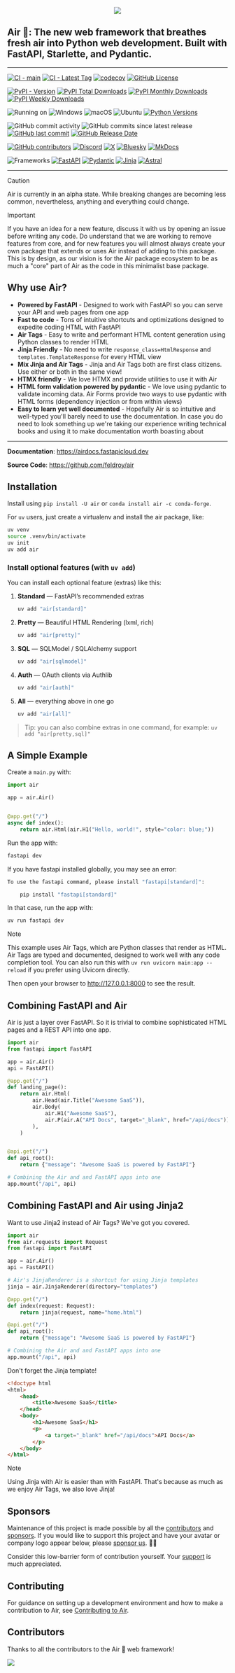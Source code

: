 <p align="center">
  <img src="https://raw.githubusercontent.com/feldroy/air/refs/heads/main/img/air-neon.svg" />
</p>

## Air 💨: The new web framework that breathes fresh air into Python web development. Built with FastAPI, Starlette, and Pydantic.

---

[![CI - main](https://img.shields.io/github/actions/workflow/status/feldroy/air/CI.yaml?branch=main&logo=githubactions&label=CI)](https://github.com/feldroy/air/actions/workflows/CI.yaml?query=branch%3Amain+event%3Apush)
[![CI - Latest Tag](https://img.shields.io/github/check-runs/feldroy/air/latest?logo=githubactions&label=CI%20Tag)](https://github.com/feldroy/air/actions/workflows/python-package.yml?query=tag%3Alatest+event%3Apush)
[![codecov](https://codecov.io/gh/feldroy/air/graph/badge.svg?token=928SXPA1SU)](https://codecov.io/gh/feldroy/air)
[![GitHub License](https://img.shields.io/github/license/feldroy/air?logo=github&label=License)](https://github.com/feldroy/air/blob/main/LICENSE)

[![PyPI - Version](https://img.shields.io/pypi/v/air?logo=pypi&label=Pypi&logoColor=fff)](https://pypi.org/project/air)
[![PyPI Total Downloads](https://static.pepy.tech/badge/air)](https://pepy.tech/projects/air)
[![PyPI Monthly Downloads](https://static.pepy.tech/badge/air/month)](https://pepy.tech/projects/air)
[![PyPI Weekly Downloads](https://static.pepy.tech/badge/air/week)](https://pepy.tech/projects/air)

![Running on](https://img.shields.io/badge/Running%20on:-magenta?labelColor=black&logo=hotwire&logoColor=yellow)
![Windows](https://custom-icon-badges.demolab.com/badge/Windows%2011-%230079d5?logo=windows11&logoColor=white)
![macOS](https://img.shields.io/badge/MacOS-000000?logo=apple&logoColor=white&color=2e2e2e)
![Ubuntu](https://img.shields.io/badge/Ubuntu-E95420?logo=ubuntu&logoColor=white&color=orange)
[![Python Versions](https://img.shields.io/pypi/pyversions/air?logo=python&logoColor=fff&label=Python)](https://pypi.org/project/air)

![GitHub commit activity](https://img.shields.io/github/commit-activity/t/feldroy/air?logo=github&label=Commits)
![GitHub commits since latest release](https://img.shields.io/github/commits-since/feldroy/air/latest?logo=github)
[![GitHub last commit](https://img.shields.io/github/last-commit/feldroy/air?logo=github&label=Last%20Commit)](https://github.com/feldroy/air/commit/main)
[![GitHub Release Date](https://img.shields.io/github/release-date/feldroy/air?logo=github&label=Release%20Date)](https://github.com/feldroy/air/releases/latest)

[![GitHub contributors](https://img.shields.io/github/contributors/feldroy/air?logo=github&label=Contributors)](https://github.com/feldroy/air/graphs/contributors)
[![Discord](https://img.shields.io/discord/1388403469505007696?logo=discord&label=Discord)](https://discord.gg/znf8vPsz47)
[![X](https://img.shields.io/badge/Air%20💨-%23000000.svg?logo=X&logoColor=white)](https://x.com/AirWebFramework)
[![Bluesky](https://img.shields.io/badge/Air%20💨-0285FF?logo=bluesky&logoColor=fff)](https://bsky.app/profile/airwebframework.bsky.social)
[![MkDocs](https://img.shields.io/badge/MkDocs-526CFE?logo=materialformkdocs&logoColor=fff)](https://feldroy.github.io/air)

![Frameworks](https://img.shields.io/badge/Frameworks:-magenta?labelColor=black&logo=framework&logoColor=yellow)
[![FastAPI](https://img.shields.io/badge/FastAPI-009485.svg?logo=fastapi&logoColor=white)](https://fastapi.tiangolo.com)
[![Pydantic](https://img.shields.io/badge/Pydantic-1B0613.svg?logo=pydantic&logoColor=E35AF3)](https://docs.pydantic.dev/latest)
[![Jinja](https://img.shields.io/badge/jinja-white.svg?&logo=Jinja&logoColor=black)](https://jinja.palletsprojects.com/en/latest)
[![Astral](https://img.shields.io/badge/uv|ruff|ty-black.svg?logo=astral&logoColor=D1FF4F)](https://docs.astral.sh)

---

> [!CAUTION]
> Air is currently in an alpha state. While breaking changes are becoming less common, nevertheless, anything and everything could change.


> [!IMPORTANT]
> If you have an idea for a new feature, discuss it with us by opening an issue before writing any code. Do understand that we are working to remove features from core, and for new features you will almost always create your own package that extends or uses Air instead of adding to this package. This is by design, as our vision is for the Air package ecosystem to be as much a "core" part of Air as the code in this minimalist base package.

## Why use Air?

- **Powered by FastAPI** - Designed to work with FastAPI so you can serve your API and web pages from one app
- **Fast to code** - Tons of intuitive shortcuts and optimizations designed to expedite coding HTML with FastAPI
- **Air Tags** - Easy to write and performant HTML content generation using Python classes to render HTML
- **Jinja Friendly** - No need to write `response_class=HtmlResponse` and `templates.TemplateResponse` for every HTML view
- **Mix Jinja and Air Tags** - Jinja and Air Tags both are first class citizens. Use either or both in the same view!
- **HTMX friendly** - We love HTMX and provide utilities to use it with Air
- **HTML form validation powered by pydantic** - We love using pydantic to validate incoming data. Air Forms provide two ways to use pydantic with HTML forms (dependency injection or from within views)
- **Easy to learn yet well documented** - Hopefully Air is so intuitive and well-typed you'll barely need to use the documentation. In case you do need to look something up we're taking our experience writing technical books and using it to make documentation worth boasting about

---

**Documentation**: <a href="https://airdocs.fastapicloud.dev/" target="_blank">https://airdocs.fastapicloud.dev</a>

**Source Code**: <a href="https://github.com/feldroy/air" target="_blank">https://github.com/feldroy/air</a>

## Installation

Install using `pip install -U air` or `conda install air -c conda-forge`.

For `uv` users, just create a virtualenv and install the air package, like:

```sh
uv venv
source .venv/bin/activate
uv init
uv add air
```
### Install optional features (with `uv add`)

You can install each optional feature (extras) like this:
1. **Standard** — FastAPI’s recommended extras
   ```sh
   uv add "air[standard]"
   ```
2. **Pretty** — Beautiful HTML Rendering (lxml, rich)
   ```sh
   uv add "air[pretty]"
   ```
3. **SQL** — SQLModel / SQLAlchemy support
   ```sh
   uv add "air[sqlmodel]"
   ```
4. **Auth** — OAuth clients via Authlib
   ```sh
   uv add "air[auth]"
   ```
5. **All** — everything above in one go
   ```sh
   uv add "air[all]"
   ```
> Tip: you can also combine extras in one command, for example:
> `uv add "air[pretty,sql]"`

## A Simple Example

Create a `main.py` with:

```python
import air

app = air.Air()


@app.get("/")
async def index():
    return air.Html(air.H1("Hello, world!", style="color: blue;"))
```

Run the app with:

```sh
fastapi dev
```

If you have fastapi installed globally, you may see an error:
```sh
To use the fastapi command, please install "fastapi[standard]":

	pip install "fastapi[standard]"
```
In that case, run the app with:
```sh
uv run fastapi dev
```

> [!NOTE]
> This example uses Air Tags, which are Python classes that render as HTML. Air Tags are typed and documented, designed to work well with any code completion tool.
> You can also run this with `uv run uvicorn main:app --reload` if you prefer using Uvicorn directly.

Then open your browser to <http://127.0.0.1:8000> to see the result.

## Combining FastAPI and Air

Air is just a layer over FastAPI. So it is trivial to combine sophisticated HTML pages and a REST API into one app.

```python
import air
from fastapi import FastAPI

app = air.Air()
api = FastAPI()

@app.get("/")
def landing_page():
    return air.Html(
        air.Head(air.Title("Awesome SaaS")),
        air.Body(
            air.H1("Awesome SaaS"),
            air.P(air.A("API Docs", target="_blank", href="/api/docs")),
        ),
    )


@api.get("/")
def api_root():
    return {"message": "Awesome SaaS is powered by FastAPI"}

# Combining the Air and and FastAPI apps into one
app.mount("/api", api)
```

## Combining FastAPI and Air using Jinja2

Want to use Jinja2 instead of Air Tags? We've got you covered.

```python
import air
from air.requests import Request
from fastapi import FastAPI

app = air.Air()
api = FastAPI()

# Air's JinjaRenderer is a shortcut for using Jinja templates
jinja = air.JinjaRenderer(directory="templates")

@app.get("/")
def index(request: Request):
    return jinja(request, name="home.html")

@api.get("/")
def api_root():
    return {"message": "Awesome SaaS is powered by FastAPI"}

# Combining the Air and and FastAPI apps into one
app.mount("/api", api)
```

Don't forget the Jinja template!

```html
<!doctype html
<html>
    <head>
        <title>Awesome SaaS</title>
    </head>
    <body>
        <h1>Awesome SaaS</h1>
        <p>
            <a target="_blank" href="/api/docs">API Docs</a>
        </p>
    </body>
</html>
```

> [!NOTE]
> Using Jinja with Air is easier than with FastAPI. That's because as much as we enjoy Air Tags, we also love Jinja!

## Sponsors

Maintenance of this project is made possible by all the [contributors](https://github.com/feldroy/air/graphs/contributors) and [sponsors](https://github.com/sponsors/feldroy).
If you would like to support this project and have your avatar or company logo appear below, please [sponsor us](https://github.com/sponsors/feldroy). 💖💨

<!-- SPONSORS -->
<p align="center" hidden="hidden">
  <a href=""><img src="" width="50px" alt="Lechler GmbH" /></a>
</p>
<!-- SPONSORS -->

Consider this low-barrier form of contribution yourself.
Your [support](https://github.com/sponsors/feldroy) is much appreciated.

## Contributing

For guidance on setting up a development environment and how to make a contribution to Air, see [Contributing to Air](https://github.com/feldroy/air/blob/main/CONTRIBUTING.md).

## Contributors

Thanks to all the contributors to the Air 💨 web framework!

<a href="https://github.com/feldroy/air/graphs/contributors">
  <img src="https://contrib.rocks/image?repo=feldroy/air" />
</a>

